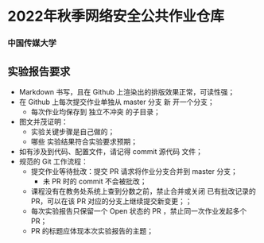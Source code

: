 # 2022年秋季网络安全公共作业仓库
### 中国传媒大学
## 实验报告要求
* Markdown 书写，且在 Github 上渲染出的排版效果正常，可读性强；
* 在 Github 上每次提交作业单独从 master 分支 新 开一个分支；
    * 每次作业均保存到 独立不冲突 的子目录；
* 图文并茂证明：
    * 实验关键步骤是自己做的；
    * 哪些 实验结果符合实验要求预期；
* 如有涉及到代码、配置文件，请记得 commit 源代码 文件；
* 规范的 Git 工作流程：
    * 提交作业等待批改：提交 PR 请求将作业分支合并到 master 分支；
        * 未 PR 时的 commit 不会被批改；
    * 课程没有在教务处系统上查到分数之前，禁止合并或关闭 已有批改记录的 PR，可以在该 PR 对应的分支上继续提交新变更；；
    * 每次实验报告只保留一个 Open 状态的 PR ，禁止同一次作业发起多个 PR；
    * PR 的标题应体现本次实验报告的主题；